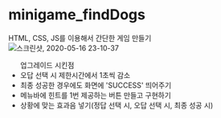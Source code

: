 # minigame_findDogs
HTML, CSS, JS를 이용해서 간단한 게임 만들기
![스크린샷, 2020-05-16 23-10-37](https://user-images.githubusercontent.com/28584275/82121841-010ce900-97cb-11ea-927f-484f86bc8e17.png)
<ul> 업그레이드 시킨점
  <li> 오답 선택 시 제한시간에서 1초씩 감소</li>
  <li> 최종 성공한 경우에도 화면에 'SUCCESS' 띄어주기</li>
  <li> 메뉴바에 힌트를 1번 제공하는 버튼 만들고 구현하기</li>
  <li> 상황에 맞는 효과음 넣기(정답 선택 시, 오답 선택 시, 최종 성공 시)</li>
  
